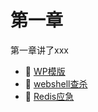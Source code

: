 # 第一章

第一章讲了xxx

* 📄 [WP模版](siyuan://blocks/20240628153715-8g41e09)
* 📄 [webshell查杀](siyuan://blocks/20240628153654-mheddzd)
* 📄 [Redis应急](siyuan://blocks/20240628152420-ti6abxs)

‍

‍
